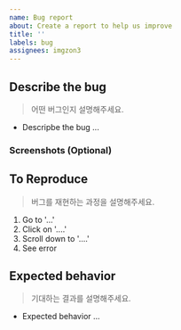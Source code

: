 ```yaml
---
name: Bug report
about: Create a report to help us improve
title: ''
labels: bug
assignees: imgzon3
---
```


## Describe the bug
> 어떤 버그인지 설명해주세요.

- Descripbe the bug ...

### Screenshots (Optional)

## To Reproduce
> 버그를 재현하는 과정을 설명해주세요.

1. Go to '...'
2. Click on '....'
3. Scroll down to '....'
4. See error

## Expected behavior
> 기대하는 결과를 설명해주세요.

- Expected behavior ...
